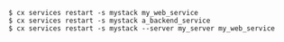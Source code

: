 <!-- usedin: [ _includes/_inlines/Toolbelt/common/services] - layout:code post: services_example -->

```
$ cx services restart -s mystack my_web_service
$ cx services restart -s mystack a_backend_service
$ cx services restart -s mystack --server my_server my_web_service
```
